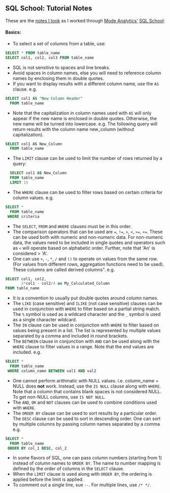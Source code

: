 ## SQL School: Tutorial Notes


These are the [notes I took](Course_Notes.md) as I worked through [Mode Analytics'](https://modeanalytics.com/)
[SQL School](https://sqlschool.modeanalytics.com/):  

#### Basics:
* To select a set of columns from a table, use:
```sql
SELECT * FROM table_name
SELECT col1, col2, col3 FROM table_name
```
* SQL is not sensitive to spaces and line breaks.
* Avoid spaces in column names, else you will need to reference column names by enclosing them in double quotes.
* If you want to display results with a different column name, use the `AS` clause. e.g.
```sql
SELECT col1 AS "New Column Header"
  FROM table_name
```
* Note that the capitalization in column names used with `AS` will only appear if the new name is enclosed in double quotes. 
Otherwise, the new name will be turned into lowercase. e.g.
The following query will return results with the column name new_column (without capitalization).
```sql
SELECT col1 AS New_Column
  FROM table_name
```
* The `LIMIT` clause can be used to limit the number of rows returned by a query:
```sql
  SELECT col1 AS New_Column
  FROM table_name
  LIMIT 15
```
* The `WHERE` clause can be used to filter rows based on certain criteria for column values. e.g.
```sql
SELECT *
  FROM table_name
 WHERE criteria
 ```
* The `SELECT`, `FROM` and `WHERE` clauses must be in this order.
* The comparison operators that can be used are `=`, `!=`, `>`, `<`, `>=`, `<=`.
 These can be used both with numeric and non-numeric data.
 For non-numeric data, the values need to be included in single quotes and operators such as `<` will operate based on alphabetic order. Further, note that 'An' is considered > 'A'.
* One can use `+`, `-`, `*`, `/` and `()` to operate on values from the same row.
 (For values from different rows, aggregation functions need to be used).
These columns are called derived columns". e.g.
```sql
SELECT col1, col2,
       2*col1 - col2/4 as My_Calculated_Column
FROM table_name
```
* It is a convention to usually put double quotes around column names.
* The `LIKE` (case sensitive) and `ILIKE` (not case sensitive) clauses can be used in conjunction with `WHERE`
to filter based on a partial string match.
The `%` symbol is used as a wildcard character and the `_` symbol is used as a single character wildcard.
* The `IN` clause can be used in conjunction with `WHERE` to filter based on values being present in a list.
The list is represented by multiple values separated by a comma and included in round brackets.
* The `BETWEEN` clause in conjunction with `AND` can be used along with the `WHERE` clause to filter values in a range. 
Note that the end values are included. e.g.
```sql
SELECT *
  FROM table_name
 WHERE column_name BETWEEN val1 AND val2
```
* One cannot perform arithmatic with NULL values. i.e. column_name = NULL does **not** work.
Instead, use the `IS NULL` clause along with `WHERE`. Note that a column that contains blank spaces is not considered NULL.
To get non-NULL columns, use `IS NOT NULL`.
* The `AND`, `OR` and `NOT` clauses can be used to combine conditions used with `WHERE`.
* The `ORDER BY` clause can be used to sort results by a particular order. 
The `DESC` clause can be used to sort in descending order. 
One can sort by multiple columns by passing column names separated by a comma e.g.
```sql
SELECT * 
  FROM table_name
 ORDER BY col_1 DESC, col_2
```
* In some flavors of SQL, one can pass column numbers (starting from 1) instead of column names to `ORDER BY`.
The name to number mapping is defined by the order of columns in the `SELECT` clause.
* When the `LIMIT` clause is used along with `ORDER BY`, the ordering is applied before the limit is applied.
* To comment out a single line, sue `--`. For multiple lines, use `/* */`.



